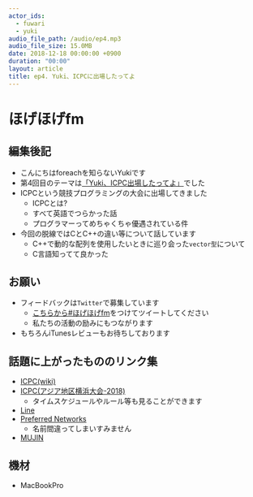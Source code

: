 ```yaml
---
actor_ids:
  - fuwari
  - yuki
audio_file_path: /audio/ep4.mp3
audio_file_size: 15.0MB
date: 2018-12-18 00:00:00 +0900
duration: "00:00"
layout: article
title: ep4. Yuki、ICPCに出場したってよ
---
```

# ほげほげfm
## 編集後記
- こんにちはforeachを知らないYukiです
- 第4回目のテーマは[「Yuki、ICPC出場したってよ」](https://www.kappa.info-engineer.jp/2019/01/07/ep4-yuki%E3%80%81icpc%E3%81%AB%E5%87%BA%E5%A0%B4%E3%81%97%E3%81%9F%E3%81%A3%E3%81%A6%E3%82%88/)でした
- ICPCという競技プログラミングの大会に出場してきました
  - ICPCとは?
  - すべて英語でつらかった話
  - プログラマーってめちゃくちゃ優遇されている件
- 今回の脱線ではCとC++の違い等について話しています
  - C++で動的な配列を使用したいときに巡り会った`vector型`について
  - C言語知ってて良かった
  
## お願い
- フィードバックは`Twitter`で募集しています
    - [こちらから#ほげほげfm](https://twitter.com/search?f=tweets&q=%23%E3%81%BB%E3%81%92%E3%81%BB%E3%81%92fm&src=typd)をつけてツイートしてください
    - 私たちの活動の励みにもつながります
- もちろんiTunesレビューもお待ちしております

## 話題に上がったもののリンク集
- [ICPC(wiki)](https://ja.wikipedia.org/wiki/ACM%E5%9B%BD%E9%9A%9B%E5%A4%A7%E5%AD%A6%E5%AF%BE%E6%8A%97%E3%83%97%E3%83%AD%E3%82%B0%E3%83%A9%E3%83%9F%E3%83%B3%E3%82%B0%E3%82%B3%E3%83%B3%E3%83%86%E3%82%B9%E3%83%88)
- [ICPC(アジア地区横浜大会-2018)](https://icpc.iisf.or.jp/2018-yokohama/)
  - タイムスケジュールやルール等も見ることができます
- [Line](https://line.me/ja/)
- [Preferred Networks](https://www.preferred-networks.jp/ja/)
  - 名前間違ってしまいすみません
- [MUJIN](https://mujin.co.jp/index.html)

## 機材  
- MacBookPro